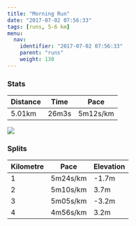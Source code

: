 ```yaml
---
title: "Morning Run"
date: "2017-07-02 07:56:33"
tags: [runs, 5-6 km]
menu:
  nav:
    identifier: "2017-07-02 07:56:33"
    parent: "runs"
    weight: 130
---
```


### Stats

| Distance | Time | Pace |
|----------|------|------|
|5.01km|26m3s|5m12s/km|

<img src='https://maps.googleapis.com/maps/api/staticmap?maptype=roadmap&path=enc:{ujeIthvLbBnHEbGfBx@`@vFpAsASeEpA_DzD{@`CzD{JxEE_F~B_D~CE|AhD}JhFOgEhCcE`DC~AzCyJnF@aGjCuCzCRpAvDyJjEG{E|BqD`DQfBvD}JjFUmE|@eC`FkAlB`EaK|Et@uIrDwAfCrBR|AaKzEMsEfAcC|DkAfCtD_IfE&key=AIzaSyAfqMeaZ1CCJFGP5cWud__oZnT_Pybg-1M&size=800x800&markers=color:yellow|label:S|53.47182,-2.24923&markers=color:green|label:F|53.46995999999999,-2.25298'>

### Splits

| Kilometre | Pace | Elevation |
|------|------|-----------|
|1|5m24s/km|-1.7m|
|2|5m10s/km|3.7m|
|3|5m05s/km|-3.2m|
|4|4m56s/km|3.2m|
